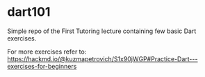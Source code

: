 # dart101

Simple repo of the First Tutoring lecture containing few basic Dart exercises. 

For more exercises refer to: https://hackmd.io/@kuzmapetrovich/S1x90jWGP#Practice-Dart---exercises-for-beginners
